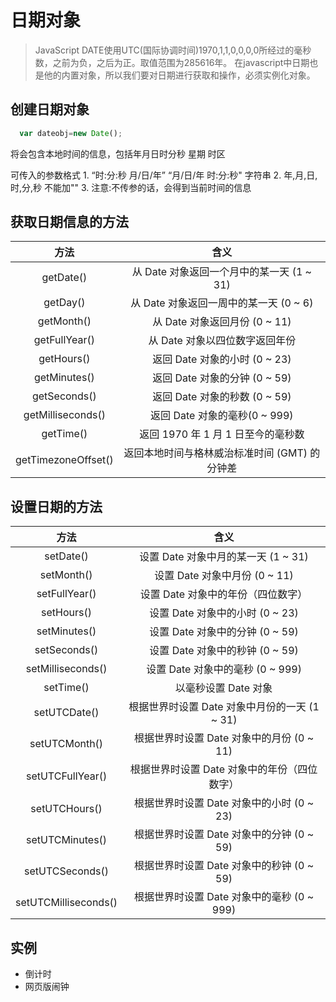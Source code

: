 # 日期对象
>JavaScript DATE使用UTC(国际协调时间)1970,1,1,0,0,0,0所经过的毫秒数，之前为负，之后为正。取值范围为285616年。
>在javascript中日期也是他的内置对象，所以我们要对日期进行获取和操作，必须实例化对象。

## 创建日期对象

  ```javascript
	var dateobj=new Date();
  ```
  将会包含本地时间的信息，包括年月日时分秒 星期 时区

  可传入的参数格式
  	1. “时:分:秒 月/日/年”      “月/日/年 时:分:秒"      字符串
  	2. 年,月,日,时,分,秒    不能加""
  	3. 注意:不传参的话，会得到当前时间的信息

## 获取日期信息的方法

|方法|含义|
|:----:|:----:|
|getDate()|从 Date 对象返回一个月中的某一天 (1 ~ 31)|
|getDay()| 从 Date 对象返回一周中的某一天 (0 ~ 6)|
|getMonth()| 从 Date 对象返回月份 (0 ~ 11)|
|getFullYear() |从 Date 对象以四位数字返回年份|
|getHours()| 返回 Date 对象的小时 (0 ~ 23)|
|getMinutes() |返回 Date 对象的分钟 (0 ~ 59)|
|getSeconds() |返回 Date 对象的秒数 (0 ~ 59)|
|getMilliseconds()| 返回 Date 对象的毫秒(0 ~ 999) |
|getTime()| 返回 1970 年 1 月 1 日至今的毫秒数|
|getTimezoneOffset() |返回本地时间与格林威治标准时间 (GMT) 的分钟差|

## 设置日期的方法

|    方法  |     含义  |
|:--------:|:---------:|
|setDate()| 设置 Date 对象中月的某一天 (1 ~ 31)|
|setMonth() |设置 Date 对象中月份 (0 ~ 11)|
|setFullYear()| 设置 Date 对象中的年份（四位数字）|
|setHours()| 设置 Date 对象中的小时 (0 ~ 23)|
|setMinutes()| 设置 Date 对象中的分钟 (0 ~ 59)|
|setSeconds() |设置 Date 对象中的秒钟 (0 ~ 59)|
| setMilliseconds() |设置 Date 对象中的毫秒 (0 ~ 999)|
|setTime()| 以毫秒设置 Date 对象|
| setUTCDate() |根据世界时设置 Date 对象中月份的一天 (1 ~ 31)|
| setUTCMonth()| 根据世界时设置 Date 对象中的月份 (0 ~ 11)|
| setUTCFullYear() |根据世界时设置 Date 对象中的年份（四位数字）|  
| setUTCHours()| 根据世界时设置 Date 对象中的小时 (0 ~ 23)|
| setUTCMinutes()| 根据世界时设置 Date 对象中的分钟 (0 ~ 59)|
| setUTCSeconds()| 根据世界时设置 Date 对象中的秒钟 (0 ~ 59)|
| setUTCMilliseconds()| 根据世界时设置 Date 对象中的毫秒 (0 ~ 999)|

## 实例
  * 倒计时
  * 网页版闹钟
